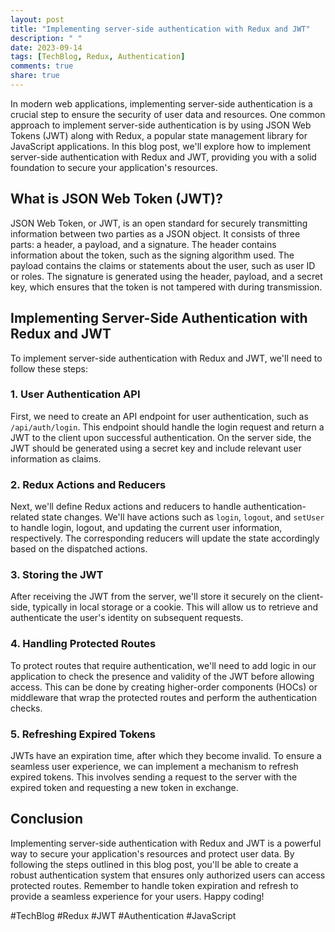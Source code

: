 ```yaml
---
layout: post
title: "Implementing server-side authentication with Redux and JWT"
description: " "
date: 2023-09-14
tags: [TechBlog, Redux, Authentication]
comments: true
share: true
---
```


In modern web applications, implementing server-side authentication is a crucial step to ensure the security of user data and resources. One common approach to implement server-side authentication is by using JSON Web Tokens (JWT) along with Redux, a popular state management library for JavaScript applications. In this blog post, we'll explore how to implement server-side authentication with Redux and JWT, providing you with a solid foundation to secure your application's resources.

## What is JSON Web Token (JWT)?

JSON Web Token, or JWT, is an open standard for securely transmitting information between two parties as a JSON object. It consists of three parts: a header, a payload, and a signature. The header contains information about the token, such as the signing algorithm used. The payload contains the claims or statements about the user, such as user ID or roles. The signature is generated using the header, payload, and a secret key, which ensures that the token is not tampered with during transmission.

## Implementing Server-Side Authentication with Redux and JWT

To implement server-side authentication with Redux and JWT, we'll need to follow these steps:

### 1. User Authentication API

First, we need to create an API endpoint for user authentication, such as `/api/auth/login`. This endpoint should handle the login request and return a JWT to the client upon successful authentication. On the server side, the JWT should be generated using a secret key and include relevant user information as claims.

### 2. Redux Actions and Reducers

Next, we'll define Redux actions and reducers to handle authentication-related state changes. We'll have actions such as `login`, `logout`, and `setUser` to handle login, logout, and updating the current user information, respectively. The corresponding reducers will update the state accordingly based on the dispatched actions.

### 3. Storing the JWT

After receiving the JWT from the server, we'll store it securely on the client-side, typically in local storage or a cookie. This will allow us to retrieve and authenticate the user's identity on subsequent requests.

### 4. Handling Protected Routes

To protect routes that require authentication, we'll need to add logic in our application to check the presence and validity of the JWT before allowing access. This can be done by creating higher-order components (HOCs) or middleware that wrap the protected routes and perform the authentication checks.

### 5. Refreshing Expired Tokens

JWTs have an expiration time, after which they become invalid. To ensure a seamless user experience, we can implement a mechanism to refresh expired tokens. This involves sending a request to the server with the expired token and requesting a new token in exchange.

## Conclusion

Implementing server-side authentication with Redux and JWT is a powerful way to secure your application's resources and protect user data. By following the steps outlined in this blog post, you'll be able to create a robust authentication system that ensures only authorized users can access protected routes. Remember to handle token expiration and refresh to provide a seamless experience for your users. Happy coding!

#TechBlog #Redux #JWT #Authentication #JavaScript